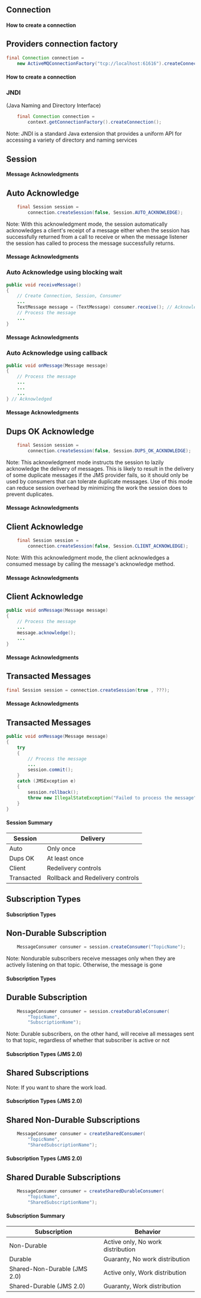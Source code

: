 ## Connection


#### How to create a connection
## Providers connection factory
```java
final Connection connection =
    new ActiveMQConnectionFactory("tcp://localhost:61616").createConnection();
```


#### How to create a connection
### JNDI
(Java Naming and Directory Interface)
```java
    final Connection connection =
        context.getConnectionFactory().createConnection();
```
Note: JNDI is a standard Java extension that provides a uniform API for accessing a variety of directory and naming services



## Session


#### Message Acknowledgments
## Auto Acknowledge
```java
    final Session session =
        connection.createSession(false, Session.AUTO_ACKNOWLEDGE);
```
Note: With this acknowledgment mode, the session automatically acknowledges a client's receipt of a message either when the session has successfully returned from a call to receive or when the message listener the session has called to process the message successfully returns.


#### Message Acknowledgments
### Auto Acknowledge using blocking wait
```java
public void receiveMessage()
{
    // Create Connection, Session, Consumer
    ...  
    TextMessage message = (TextMessage) consumer.receive(); // Acknowledged
    // Process the message
    ...  
}
```


#### Message Acknowledgments
### Auto Acknowledge using callback
```java
public void onMessage(Message message)
{
    // Process the message
    ...
    ...
    ...
} // Acknowledged
```


#### Message Acknowledgments
## Dups OK Acknowledge
```java
    final Session session =
        connection.createSession(false, Session.DUPS_OK_ACKNOWLEDGE);
```
Note: This acknowledgment mode instructs the session to lazily acknowledge the delivery of messages. This is likely to result in the delivery of some duplicate messages if the JMS provider fails, so it should only be used by consumers that can tolerate duplicate messages. Use of this mode can reduce session overhead by minimizing the work the session does to prevent duplicates.


#### Message Acknowledgments
## Client Acknowledge
```java
    final Session session =
        connection.createSession(false, Session.CLIENT_ACKNOWLEDGE);
```
Note: With this acknowledgment mode, the client acknowledges a consumed message by calling the message's acknowledge method. 


#### Message Acknowledgments
## Client Acknowledge
```java
public void onMessage(Message message)
{
    // Process the message
    ...  
    message.acknowledge();
    ...
}
```


#### Message Acknowledgments
## Transacted Messages
```java
final Session session = connection.createSession(true , ???);
```


#### Message Acknowledgments
## Transacted Messages
```java
public void onMessage(Message message)
{
    try
    {
        // Process the message
        ...  
        session.commit();
    }
    catch (JMSException e)
    {
        session.rollback();
        throw new IllegalStateException("Failed to process the message", e);
    }
}
```


#### Session Summary
Session  | Delivery
------------ | -----
Auto | Only once
Dups OK | At least once
Client | Redelivery controls
Transacted | Rollback and Redelivery controls



## Subscription Types


#### Subscription Types
## Non-Durable Subscription
```java
    MessageConsumer consumer = session.createConsumer("TopicName");
```
Note: Nondurable subscribers receive messages only when they are actively listening on that topic. Otherwise, the message is gone


#### Subscription Types
## Durable Subscription
```java
    MessageConsumer consumer = session.createDurableConsumer(
        "TopicName",
        "SubscriptionName");
```
Note: Durable subscribers, on the other hand, will receive all messages sent to that topic, regardless of whether that subscriber is active or not


#### Subscription Types (JMS 2.0)
## Shared Subscriptions
Note: If you want to share the work load.


#### Subscription Types (JMS 2.0)
## Shared Non-Durable Subscriptions
```java
    MessageConsumer consumer = createSharedConsumer(
        "TopicName",
        "SharedSubscriptionName");
```


#### Subscription Types (JMS 2.0)
## Shared Durable Subscriptions
```java
    MessageConsumer consumer = createSharedDurableConsumer(
        "TopicName",
        "SharedSubscriptionName");
```


#### Subscription Summary
Subscription  | Behavior
------------ | -----
Non-Durable | Active only, No work distribution
Durable | Guaranty, No work distribution
Shared-Non-Durable (JMS 2.0) | Active only, Work distribution
Shared-Durable (JMS 2.0)| Guaranty, Work distribution
